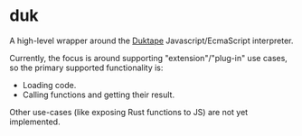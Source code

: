 # duk
A high-level wrapper around the [Duktape][1] Javascript/EcmaScript
interpreter.

Currently, the focus is around supporting "extension"/"plug-in"
use cases, so the primary supported functionality is:

  * Loading code.
  * Calling functions and getting their result.

Other use-cases (like exposing Rust functions to JS) are not yet
implemented.

[1]: http://duktape.org/
